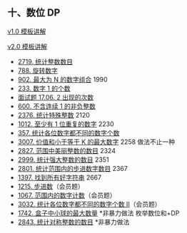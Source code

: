 ## 十、数位 DP

[v1.0 模板讲解](https://leetcode.cn/link/?target=https://www.bilibili.com/video/BV1rS4y1s721/?t=19m36s)

[v2.0 模板讲解](https://leetcode.cn/link/?target=https://www.bilibili.com/video/BV1Fg4y1Q7wv/?t=31m28s)

* [2719\. 统计整数数目](https://leetcode.cn/problems/count-of-integers/)
* [788\. 旋转数字](https://leetcode.cn/problems/rotated-digits/)
* [902\. 最大为 N 的数字组合](https://leetcode.cn/problems/numbers-at-most-n-given-digit-set/) 1990
* [233\. 数字 1 的个数](https://leetcode.cn/problems/number-of-digit-one/)
* [面试题 17.06. 2 出现的次数](https://leetcode.cn/problems/number-of-2s-in-range-lcci/)
* [600\. 不含连续 1 的非负整数](https://leetcode.cn/problems/non-negative-integers-without-consecutive-ones/)
* [2376\. 统计特殊整数](https://leetcode.cn/problems/count-special-integers/) 2120
* [1012\. 至少有 1 位重复的数字](https://leetcode.cn/problems/numbers-with-repeated-digits/) 2230
* [357\. 统计各位数字都不同的数字个数](https://leetcode.cn/problems/count-numbers-with-unique-digits/)
* [3007\. 价值和小于等于 K 的最大数字](https://leetcode.cn/problems/maximum-number-that-sum-of-the-prices-is-less-than-or-equal-to-k/) 2258 做法不止一种
* [2827\. 范围中美丽整数的数目](https://leetcode.cn/problems/number-of-beautiful-integers-in-the-range/) 2324
* [2999\. 统计强大整数的数目](https://leetcode.cn/problems/count-the-number-of-powerful-integers/) 2351
* [2801\. 统计范围内的步进数字数目](https://leetcode.cn/problems/count-stepping-numbers-in-range/) 2367
* [1397\. 找到所有好字符串](https://leetcode.cn/problems/find-all-good-strings/) 2667
* [1215\. 步进数](https://leetcode.cn/problems/stepping-numbers/)（会员题）
* [1067\. 范围内的数字计数](https://leetcode.cn/problems/digit-count-in-range/)（会员题）
* [3032\. 统计各位数字都不同的数字个数 II](https://leetcode.cn/problems/count-numbers-with-unique-digits-ii/)（会员题）
* [1742\. 盒子中小球的最大数量](https://leetcode.cn/problems/maximum-number-of-balls-in-a-box/) \*非暴力做法 枚举数位和+DP
* [2843\. 统计对称整数的数目](https://leetcode.cn/problems/count-symmetric-integers/) \*非暴力做法
